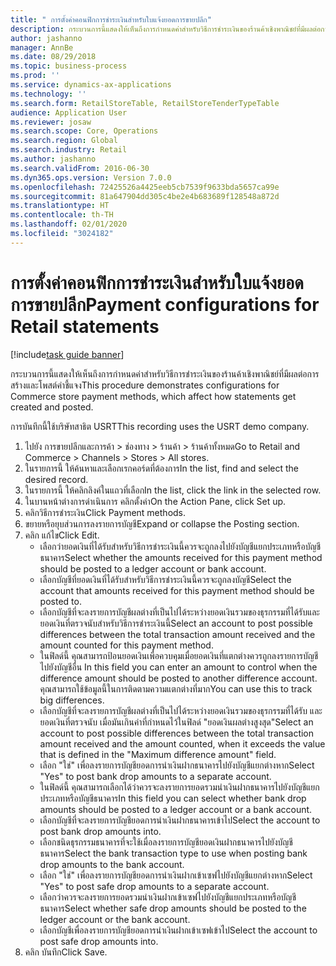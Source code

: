 ```yaml
---
title: " การตั้งค่าคอนฟิกการชำระเงินสำหรับใบแจ้งยอดการขายปลีก"
description: กระบวนการนี้แสดงให้เห็นถึงการกำหนดค่าสำหรับวิธีการชำระเงินของร้านค้าเชิงพาณิชย์ที่มีผลต่อการสร้างและโพสต์คำชี้แจง
author: jashanno
manager: AnnBe
ms.date: 08/29/2018
ms.topic: business-process
ms.prod: ''
ms.service: dynamics-ax-applications
ms.technology: ''
ms.search.form: RetailStoreTable, RetailStoreTenderTypeTable
audience: Application User
ms.reviewer: josaw
ms.search.scope: Core, Operations
ms.search.region: Global
ms.search.industry: Retail
ms.author: jashanno
ms.search.validFrom: 2016-06-30
ms.dyn365.ops.version: Version 7.0.0
ms.openlocfilehash: 72425526a4425eeb5cb7539f9633bda5657ca99e
ms.sourcegitcommit: 81a647904dd305c4be2e4b683689f128548a872d
ms.translationtype: HT
ms.contentlocale: th-TH
ms.lasthandoff: 02/01/2020
ms.locfileid: "3024182"
---
```

# <a name="payment-configurations-for-retail-statements"></a><span data-ttu-id="e28d4-103"> การตั้งค่าคอนฟิกการชำระเงินสำหรับใบแจ้งยอดการขายปลีก</span><span class="sxs-lookup"><span data-stu-id="e28d4-103">Payment configurations for Retail statements</span></span>

[!include[task guide banner](../includes/task-guide-banner.md)]

<span data-ttu-id="e28d4-104">กระบวนการนี้แสดงให้เห็นถึงการกำหนดค่าสำหรับวิธีการชำระเงินของร้านค้าเชิงพาณิชย์ที่มีผลต่อการสร้างและโพสต์คำชี้แจง</span><span class="sxs-lookup"><span data-stu-id="e28d4-104">This procedure demonstrates configurations for Commerce store payment methods, which affect how statements get created and posted.</span></span>

<span data-ttu-id="e28d4-105">การบันทึกนี้ใช้บริษัทสาธิต USRT</span><span class="sxs-lookup"><span data-stu-id="e28d4-105">This recording uses the USRT demo company.</span></span>

1. <span data-ttu-id="e28d4-106">ไปยัง การขายปลีกและการค้า > ช่องทาง > ร้านค้า > ร้านค้าทั้งหมด</span><span class="sxs-lookup"><span data-stu-id="e28d4-106">Go to Retail and Commerce > Channels > Stores > All stores.</span></span>
2. <span data-ttu-id="e28d4-107">ในรายการนี้ ให้ค้นหาและเลือกเรกคอร์ดที่ต้องการ</span><span class="sxs-lookup"><span data-stu-id="e28d4-107">In the list, find and select the desired record.</span></span>
3. <span data-ttu-id="e28d4-108">ในรายการนี้ ให้คลิกลิงค์ในแถวที่เลือก</span><span class="sxs-lookup"><span data-stu-id="e28d4-108">In the list, click the link in the selected row.</span></span>
4. <span data-ttu-id="e28d4-109">ในบานหน้าต่างการดำเนินการ คลิกตั้งค่า</span><span class="sxs-lookup"><span data-stu-id="e28d4-109">On the Action Pane, click Set up.</span></span>
5. <span data-ttu-id="e28d4-110">คลิกวิธีการชำระเงิน</span><span class="sxs-lookup"><span data-stu-id="e28d4-110">Click Payment methods.</span></span>
6. <span data-ttu-id="e28d4-111">ขยายหรือยุบส่วนการลงรายการบัญชี</span><span class="sxs-lookup"><span data-stu-id="e28d4-111">Expand or collapse the Posting section.</span></span>
7. <span data-ttu-id="e28d4-112">คลิก แก้ไข</span><span class="sxs-lookup"><span data-stu-id="e28d4-112">Click Edit.</span></span>
    * <span data-ttu-id="e28d4-113">เลือกว่ายอดเงินที่ได้รับสำหรับวิธีการชำระเงินนี้ควรจะถูกลงไปยังบัญชีแยกประเภทหรือบัญชีธนาคาร</span><span class="sxs-lookup"><span data-stu-id="e28d4-113">Select whether the amounts received for this payment method should be posted to a ledger account or bank account.</span></span>  
    * <span data-ttu-id="e28d4-114">เลือกบัญชีที่ยอดเงินที่ได้รับสำหรับวิธีการชำระเงินนี้ควรจะถูกลงบัญชี</span><span class="sxs-lookup"><span data-stu-id="e28d4-114">Select the account that amounts received for this payment method should be posted to.</span></span>  
    * <span data-ttu-id="e28d4-115">เลือกบัญชีที่จะลงรายการบัญชีผลต่างที่เป็นไปได้ระหว่างยอดเงินรวมของธุรกรรมที่ได้รับและยอดเงินที่ตรวจนับสำหรับวิธีการชำระเงินนี้</span><span class="sxs-lookup"><span data-stu-id="e28d4-115">Select an account to post possible differences between the total transaction amount received and the amount counted for this payment method.</span></span>  
    * <span data-ttu-id="e28d4-116">ในฟิลด์นี้ คุณสามารถป้อนยอดเงินเพื่อควบคุมเมื่อยอดเงินที่แตกต่างควรถูกลงรายการบัญชีไปยังบัญชีอื่น </span><span class="sxs-lookup"><span data-stu-id="e28d4-116">In this field you can enter an amount to control when the difference amount should be posted to another difference account.</span></span> <span data-ttu-id="e28d4-117">คุณสามารถใช้ข้อมูลนี้ในการติดตามความแตกต่างที่มาก</span><span class="sxs-lookup"><span data-stu-id="e28d4-117">You can use this to track big differences.</span></span>  
    * <span data-ttu-id="e28d4-118">เลือกบัญชีที่จะลงรายการบัญชีผลต่างที่เป็นไปได้ระหว่างยอดเงินรวมของธุรกรรมที่ได้รับ และยอดเงินที่ตรวจนับ เมื่อมันเกินค่าที่กำหนดไว้ในฟิลด์ "ยอดเงินผลต่างสูงสุด"</span><span class="sxs-lookup"><span data-stu-id="e28d4-118">Select an account to post possible differences between the total transaction amount received and the amount counted, when it exceeds the value that is defined in the "Maximum difference amount" field.</span></span>  
    * <span data-ttu-id="e28d4-119">เลือก "ใช่" เพื่อลงรายการบัญชียอดการนำเงินฝากธนาคารไปยังบัญชีแยกต่างหาก</span><span class="sxs-lookup"><span data-stu-id="e28d4-119">Select "Yes" to post bank drop amounts to a separate account.</span></span>  
    * <span data-ttu-id="e28d4-120">ในฟิลด์นี้ คุณสามารถเลือกได้ว่าควรจะลงรายการยอดรวมนำเงินฝากธนาคารไปยังบัญชีแยกประเภทหรือบัญชีธนาคาร</span><span class="sxs-lookup"><span data-stu-id="e28d4-120">In this field you can select whether bank drop amounts should be posted to a ledger account or a bank account.</span></span>  
    * <span data-ttu-id="e28d4-121">เลือกบัญชีที่จะลงรายการบัญชียอดการนำเงินฝากธนาคารเข้าไป</span><span class="sxs-lookup"><span data-stu-id="e28d4-121">Select the account to post bank drop amounts into.</span></span>  
    * <span data-ttu-id="e28d4-122">เลือกชนิดธุรกรรมธนาคารที่จะใช้เมื่อลงรายการบัญชียอดเงินฝากธนาคารไปยังบัญชีธนาคาร</span><span class="sxs-lookup"><span data-stu-id="e28d4-122">Select the bank transaction type to use when posting bank drop amounts to the bank account.</span></span>  
    * <span data-ttu-id="e28d4-123">เลือก "ใช่" เพื่อลงรายการบัญชียอดการนำเงินฝากเข้าเซฟไปยังบัญชีแยกต่างหาก</span><span class="sxs-lookup"><span data-stu-id="e28d4-123">Select "Yes" to post safe drop amounts to a separate account.</span></span>  
    * <span data-ttu-id="e28d4-124">เลือกว่าควรจะลงรายการยอดรวมนำเงินฝากเข้าเซฟไปยังบัญชีแยกประเภทหรือบัญชีธนาคาร</span><span class="sxs-lookup"><span data-stu-id="e28d4-124">Select whether safe drop amounts should be posted to the ledger account or the bank account.</span></span>  
    * <span data-ttu-id="e28d4-125">เลือกบัญชีเพื่อลงรายการบัญชียอดการนำเงินฝากเข้าเซฟเข้าไป</span><span class="sxs-lookup"><span data-stu-id="e28d4-125">Select the account to post safe drop amounts into.</span></span>  
8. <span data-ttu-id="e28d4-126">คลิก บันทึก</span><span class="sxs-lookup"><span data-stu-id="e28d4-126">Click Save.</span></span>

